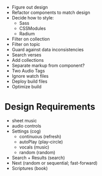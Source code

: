 + Figure out design
+ Refactor components to match design
+ Decide how to style:
  + Sass
  + CSSModules
  + Radium
+ Filter on collection
+ Filter on topic
+ Guard against data inconsistencies
+ Search verses
+ Add collections
+ Separate markup from component?
+ Two Audio Tags
+ Ignore watch files
+ Deploy build files
+ Optimize build


# Design Requirements

+ sheet music
+ audio controls
+ Settings (cog)
  + continuous (refresh)
  + autoPlay (play-circle)
  + vocals (music)
  + random (random)
+ Search + Results (search)
+ Next (random or sequential; fast-forward)
+ Scriptures (book)
